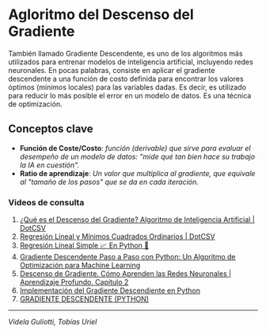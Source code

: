 # Agloritmo del Descenso del Gradiente
También llamado Gradiente Descendente, es uno de los algoritmos más utilizados para entrenar modelos de inteligencia artificial, incluyendo redes neuronales. En pocas palabras, consiste en aplicar el gradiente descendente a una función de costo definida para encontrar los valores óptimos (mínimos locales) para las variables dadas. Es decir, es utilizado para reducir lo más posible el error en un modelo de datos.
Es una técnica de optimización.
## Conceptos clave
- **Función de Coste/Costo**: *función (derivable) que sirve para evaluar el desempeño de un modelo de datos: "mide qué tan bien hace su trabajo la IA en cuestión".*
- **Ratio de aprendizaje**:
*Un valor que multiplica al gradiente, que equivale al "tamaño de los pasos" que se da en cada iteración.*
### Videos de consulta
1. [¿Qué es el Descenso del Gradiente? Algoritmo de Inteligencia Artificial | DotCSV](https://www.youtube.com/watch?v=A6FiCDoz8_4)
1. [Regresión Lineal y Mínimos Cuadrados Ordinarios | DotCSV](https://www.youtube.com/watch?v=k964_uNn3l0)
1. [Regresión Líneal Simple 📈 En Python 🐍](https://www.youtube.com/watch?v=b7gOUbSmGIY)
1. [Gradiente Descendente Paso a Paso con Python: Un Algoritmo de Optimización para Machine Learning](https://www.youtube.com/watch?v=FNWbigoQNOk)
1. [Descenso de Gradiente. Cómo Aprenden las Redes Neuronales | Aprendizaje Profundo. Capítulo 2](https://www.youtube.com/watch?v=mwHiaTrQOiI)
1. [Implementación del Gradiente Descendiente en Python](https://www.youtube.com/watch?v=GaoUAlDHjOg)
1. [GRADIENTE DESCENDENTE (PYTHON)](https://www.youtube.com/watch?v=jk53nZxh4mI)
- - -
*Videla Guliotti, Tobías Uriel*